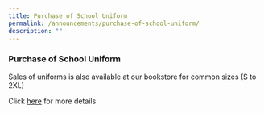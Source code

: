```yaml
---
title: Purchase of School Uniform
permalink: /announcements/purchase-of-school-uniform/
description: ""
---
```

### **Purchase of School Uniform**

Sales of uniforms is also available at our bookstore for common sizes (S to 2XL)

Click [here](/files/20211007%20School%20Uniform.pdf) for more details